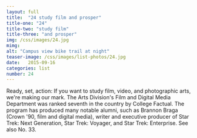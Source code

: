 ```yaml
---
layout: full
title:  "24 study film and prosper"
title-one: "24"
title-two: "study film"
title-three: "and prosper"
img: /css/images/24.jpg
mimg: 
alt: "Campus view bike trail at night"
teaser-image: /css/images/list-photos/24.jpg
date:   2015-09-16
categories: list
number: 24
---
```

Ready, set, action: If you want to study film, video, and photographic arts, we're making our mark. The Arts Division's Film and Digital Media Department was ranked seventh in the country by College Factual. The program has produced many notable alumni, such as Brannon Braga (Crown '90, film and digital media), writer and executive producer of Star Trek: Next Generation, Star Trek: Voyager, and Star Trek: Enterprise. See also No. 33. 